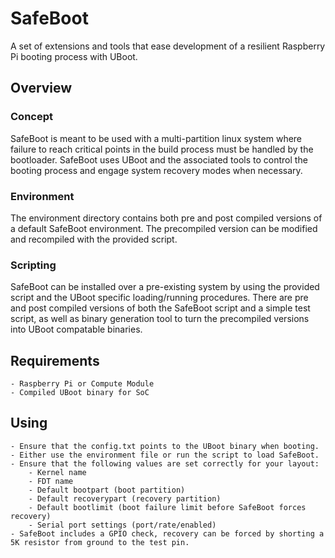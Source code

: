 # SafeBoot
A set of extensions and tools that ease development of a resilient Raspberry Pi booting process with UBoot.

## Overview
### Concept
SafeBoot is meant to be used with a multi-partition linux system where failure to reach critical points in the build process must be handled by the bootloader. SafeBoot uses UBoot and the associated tools to control the booting process and engage system recovery modes when necessary.
### Environment
The environment directory contains both pre and post compiled versions of a default SafeBoot environment. The precompiled version can be modified and recompiled with the provided script.
### Scripting
SafeBoot can be installed over a pre-existing system by using the provided script and the UBoot specific loading/running procedures. There are pre and post compiled versions of both the SafeBoot script and a simple test script, as well as binary generation tool to turn the precompiled versions into UBoot compatable binaries.

## Requirements
    - Raspberry Pi or Compute Module
    - Compiled UBoot binary for SoC

## Using
    - Ensure that the config.txt points to the UBoot binary when booting.
    - Either use the environment file or run the script to load SafeBoot.
    - Ensure that the following values are set correctly for your layout:
        - Kernel name
        - FDT name
        - Default bootpart (boot partition)
        - Default recoverypart (recovery partition)
        - Default bootlimit (boot failure limit before SafeBoot forces recovery)
        - Serial port settings (port/rate/enabled)
    - SafeBoot includes a GPIO check, recovery can be forced by shorting a 5K resistor from ground to the test pin.
